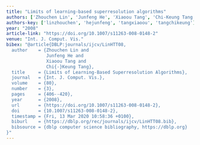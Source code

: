 ```yaml
---
title: "Limits of learning-based superresolution algorithms"
authors: ['Zhouchen Lin', 'Junfeng He', 'Xiaoou Tang', 'Chi-Keung Tang']
authors-key: ['linzhouchen', 'hejunfeng', 'tangxiaoou', 'tangchikeung']
year: "2008"
article-link: "https://doi.org/10.1007/s11263-008-0148-2"
venue: "Int. J. Comput. Vis."
bibex: "@article{DBLP:journals/ijcv/LinHTT08,
  author    = {Zhouchen Lin and
               Junfeng He and
               Xiaoou Tang and
               Chi{-}Keung Tang},
  title     = {Limits of Learning-Based Superresolution Algorithms},
  journal   = {Int. J. Comput. Vis.},
  volume    = {80},
  number    = {3},
  pages     = {406--420},
  year      = {2008},
  url       = {https://doi.org/10.1007/s11263-008-0148-2},
  doi       = {10.1007/s11263-008-0148-2},
  timestamp = {Fri, 13 Mar 2020 10:58:36 +0100},
  biburl    = {https://dblp.org/rec/journals/ijcv/LinHTT08.bib},
  bibsource = {dblp computer science bibliography, https://dblp.org}
}"
---
```

